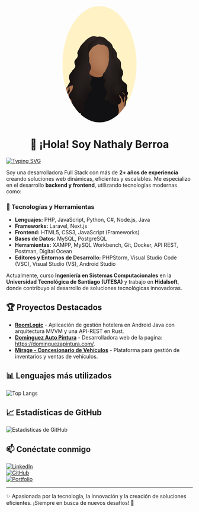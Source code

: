 <div align="center">
<img src="https://raw.githubusercontent.com/nmbf02/nmbf02/main/curly.jpg" alt="Nathaly Berroa" width="200" style="border-radius: 50%;">

  # 👋 ¡Hola! Soy Nathaly Berroa
</div>

[![Typing SVG](https://readme-typing-svg.demolab.com/?lines=Web+%26+App+Developer;Crafting+clean+and+functional+designs;Desarrolladora+Full+Stack;Scrum+Master;Especialista+en+UX%2FUI+%26+Automatizaci%C3%B3n+Web)](https://git.io/typing-svg)

Soy una desarrolladora Full Stack con más de **2+ años de experiencia** creando soluciones web dinámicas, eficientes y escalables. Me especializo en el desarrollo **backend y frontend**, utilizando tecnologías modernas como:

### 📌 Tecnologías y Herramientas

- **Lenguajes:** PHP, JavaScript, Python, C#, Node.js, Java
- **Frameworks:** Laravel, Next.js
- **Frontend:** HTML5, CSS3, JavaScript (Frameworks)
- **Bases de Datos:** MySQL, PostgreSQL
- **Herramientas:** XAMPP, MySQL Workbench, Git, Docker, API REST, Postman, Digital Ocean
- **Editores y Entornos de Desarrollo:** PHPStorm, Visual Studio Code (VSC), Visual Studio (VS), Android Studio

Actualmente, curso **Ingeniería en Sistemas Computacionales** en la **Universidad Tecnológica de Santiago (UTESA)** y trabajo en **Hidalsoft**, donde contribuyo al desarrollo de soluciones tecnológicas innovadoras.

## 🏆 Proyectos Destacados

- **[RoomLogic](https://github.com/nmbf02/RoomLogic)** - Aplicación de gestión hotelera en Android Java con arquitectura MVVM y una API-REST en Rust.
- **[Domínguez Auto Pintura](https://github.com/nmbf02/Dom-nguezAPintura-Web)** - Desarrolladora web de la pagina: https://dominguezapintura.com/.
- **[Mirage - Concesionario de Vehículos](https://github.com/nmbf02/SOFTWARE-WEB-MIRAGE)** - Plataforma para gestión de inventarios y ventas de vehículos.

## 📊 Lenguajes más utilizados

![Top Langs](https://github-readme-stats.vercel.app/api/top-langs/?username=nmbf02&layout=compact&theme=dark)

## 📈 Estadísticas de GitHub

![Estadísticas de GitHub](https://github-readme-stats.vercel.app/api?username=nmbf02&show_icons=true&theme=dark)

## 📫 Conéctate conmigo

[![LinkedIn](https://img.shields.io/badge/LinkedIn-blue?style=for-the-badge&logo=linkedin)](https://www.linkedin.com/in/nathalyberroa/)  
[![GitHub](https://img.shields.io/badge/GitHub-black?style=for-the-badge&logo=github)](https://github.com/nmbf02)  
[![Portfolio](https://img.shields.io/badge/Portfolio-ff69b4?style=for-the-badge&logo=google-chrome)](https://nmbf-portfolio.netlify.app/)

---

✨ Apasionada por la tecnología, la innovación y la creación de soluciones eficientes. ¡Siempre en busca de nuevos desafíos! 🚀
